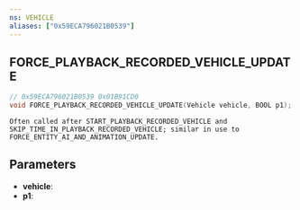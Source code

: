 ```yaml
---
ns: VEHICLE
aliases: ["0x59ECA796021B0539"]
---
```

## FORCE_PLAYBACK_RECORDED_VEHICLE_UPDATE

```c
// 0x59ECA796021B0539 0x01B91CD0
void FORCE_PLAYBACK_RECORDED_VEHICLE_UPDATE(Vehicle vehicle, BOOL p1);
```

```
Often called after START_PLAYBACK_RECORDED_VEHICLE and SKIP_TIME_IN_PLAYBACK_RECORDED_VEHICLE; similar in use to FORCE_ENTITY_AI_AND_ANIMATION_UPDATE.
```

## Parameters
* **vehicle**:
* **p1**:

